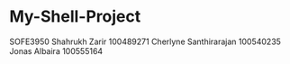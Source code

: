 # My-Shell-Project
SOFE3950
Shahrukh Zarir 100489271
Cherlyne Santhirarajan 100540235
Jonas Albaira 100555164
